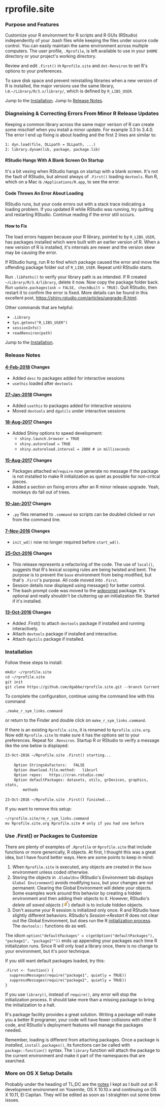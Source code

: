 # rprofile.site

### Purpose and Features

Customize your R environment for R scripts and R GUIs (RStudio) independently of
your .bash files while keeping the files under source code control. You can
easily maintain the same environment across multiple computers. The user
profile, `.Rprofile`, is left available to use in your `$HOME` directory or your
project's working directory.

Review and edit `.First()` in `Rprofile.site` and `dot-Renviron` to set R's options to your
preferences.

To save disk space and prevent reinstalling libraries when a new version of R is installed, 
the major versions use the same library, i.e.`~/Library/R/3.x/library/`, which is defined by `R_LIBS_USER`.

Jump to the [Installation](#installation). Jump to [Release Notes](#release-notes).

### Diagnoising & Correcting Errors From Minor R Release Updates

Keeping a common library across the same major verison of R can create some
mischief when you install a minor update. For example 3.3 to 3.4.0.  The error
I end up fixing is about loading and the first 2 lines are similar to:
```
1: dyn.load(file, DLLpath = DLLpath, ...)
2: library.dynam(lib, package, package.lib)
```

#### RStudio Hangs With A Blank Screen On Startup
It's a bit vexing when RStudio hangs on startup with a blank screen.  It's not
the fault of RStudio, but almost always of `.First()` loading `devtools`. Run R, 
which on a Mac is `/Applications/R.app`, to see the error.

#### Code Throws An Error About Loading
RStudio runs, but your code errors out with a stack trace indicating a loading 
problem.  If you updated R while RStudio was running, try quitting and restarting 
RStudio.  Continue reading if the error still occurs.

#### How to Fix
The load errors happen because your R library, pointed to by `R_LIBS_USER`, has 
packages installed which were built with an earlier version of R. When a new version
of R is installed, it's internals are newer and the version skew may 
be causing the error.

If RStudio hung, run R to find which package caused the error and move the 
offending package folder out of `R_LIBS_USER`.  Repeat until RStudio starts.  

Run `.libPaths()` to verify your library path is as intended.  If R created `~/Library/R/3.4/library`,
delete it now. Now copy the package folder back.  Run `update.packages(ask = FALSE, checkBuilt = TRUE)`.
Quit RStudio, then restart it to confirm the error is fixed.  More details can be found 
in this excellent post, https://shiny.rstudio.com/articles/upgrade-R.html.

Other commands that are helpful:

* `.Library`
* `Sys.getenv("R_LIBS_USER")`
* `sessionInfo()`
* `readRenviron(path)`

Jump to the [Installation](#installation).

### Release Notes

#### [4-Feb-2018](https://github.com/dgabbe/rprofile.site/tree/2018-02-04) Changes
* Added `desc` to packages added for interactive sessions
* `usethis` loaded after `devtools`

#### [27-Jan-2018](https://github.com/dgabbe/rprofile.site/tree/2018-01-27) Changes
* Added `usethis` to packages added for interactive sessions
* Moved `devtools` and `dgutils` under interactive sessions

#### [18-Aug-2017](https://github.com/dgabbe/rprofile.site/tree/2017-08-18) Changes
* Added Shiny options to speed development:
    + `shiny.launch.browser = TRUE`
    + `shiny.autoreload = TRUE`
    + `shiny.autoreload.interval = 2000 # in milliseconds`

#### [15-Aug-2017](https://github.com/dgabbe/rprofile.site/tree/2017-08-15) Changes
* Packages attached w/`require` now generate no message if the package is not installed
to make R initialization as quiet as possible for non-critcal pieces. 
* Added a section on fixing errors after an R minor release upgrade.  Yeah, 
monkeys do fall out of trees.

#### [10-Jan-2017](https://github.com/dgabbe/rprofile.site/tree/2017-01-10) Changes
* `.py` files renamed to `.command` so scripts can be doubled clicked or run from the command line.

#### [7-Nov-2016](https://github.com/dgabbe/rprofile.site/tree/2016-11-07) Changes
* `init_wd()` now no longer required before `start_wd()`.

#### [25-Oct-2016](https://github.com/dgabbe/rprofile.site/tree/2016-10-25) Changes
* This release represents a refactoring of the code.  The use of `local()`,
suggests that R's lexical scoping rules are being twisted and bent.  The purpose
is to prevent the `base` environment from being modified, but that's `.First`'s
purpose.  All code moved into `.First`.
* Session details now displayed using message() for better control.
* The bash prompt code was moved to the
[wdprompt](https://github.com/dgabbe/wdprompt/) package.  It's optional and
really shouldn't be cluttering up an initialization file.  Started if it's
installed.

#### [13-Oct-2016](https://github.com/dgabbe/rprofile.site/tree/2016-10-13) Changes
* Added .First() to attach `devtools` package if installed and running interactively.
* Attach `devtools` package if installed and interactive.
* Attach `dgutils` package if installed.

### Installation

Follow these steps to install:
```
mkdir ~/rprofile.site
cd ~/rprofile.site
git init
git clone https://github.com/dgabbe/rprofile.site.git --branch Current
```
To complete the configuration, continue using the command line with this command
```
./make_r_sym_links.command
```
or return to the Finder and double click on `make_r_sym_links.command`.

If there is an existing `Rprofile.site`, it is renamed to `Rprofile.site.org`. Now edit `Rprofile.site` to make sure it has the options set to your preferences.  Repeat for `.Renviron`.  Startup R or RStudio to verify a message like the one below is displayed:
```
23-Oct-2016 ~/Rprofile.site .First() starting...

    Option StringsAsFactors:   FALSE
    Option download.file.method:   libcurl
    Option repos:   https://cran.rstudio.com/
    Option defaultPackages: datasets, utils, grDevices, graphics, stats,
        methods

23-Oct-2016 ~/Rprofile.site .First() finished...
```

If you want to remove this setup:

```
~/rprofile.site/rm_r_sym_links.command
mv Rprofile.site.org Rprofile.site # only if you had one before
```

### Use .First() or Packages to Customize

There are plenty of examples of `.Rprofile` or `Rprofile.site` that
include functions or more generically, R objects.  At first, I thought this was
a great idea, but I have found better ways.  Here are some points to keep in mind:

1. When `Rprofile.site` is executed, any objects are created
in the `base` environment unless coded otherwise.
2. Storing the objects in `.GlobalEnv` (RStudio's Environment tab displays
`Global Environment`) avoids modifying `base`, but your changes are not
permanent.  Clearing the Global Environment will delete your objects. Some
examples work around this behavior by creating a hidden environment and then
adding their objects to it.  However, RStudio's *delete all saved objects*
(![broom](./broom.png)) default is to include hidden objects.
3. Don't assume your R session is initialized only
once.  R and RStudio have slightly different behaviors.  RStudio's
*Session->Restart R* does not clear out the Global Environment, but does run the
R [initialization
process](https://stat.ethz.ch/R-manual/R-devel/library/base/html/Startup.html).
The `devtools::` functions do as well.

The idiom `option("defaultPackages" =
c(getOption("defaultPackages"), "package1", "package2""))` ends up appending
your packages each time R initializaton runs.  Since R will only load a library
once, there is no change to your environment, but it's poor technique.

If you still want default packages loaded, try this:
```
.First <- function() {
  suppressMessages(require("package1", quietly = TRUE))
  suppressMessages(require("package2", quietly = TRUE))
}
```
If you use `library()`, instead of `require()`, any error will stop the initialization
process.  It should take more than a missing package to bring the initialization
to a halt.

R's package facility provides a great solution. Writing a package will make you
a better R programer, your code will have fewer collisions with other R code,
and RStudio's deployment features will manage the packages needed.

Remember, loading is different from attaching packages.  Once a package is
*installed*, `install.packages()`, its functions can be called with
`package::function()` syntax.  The `library` function will attach the package to
the current environment and make it part of the namespaces that are searched.

### More on OS X Setup Details

Probably under the heading of TL;DC are the [notes](http://blog.frame38.com/os-x-configuration-notes.html) I kept as I built out an R development environment on Yosemite, OS X 10.10.x and continuing on OS X 10.11, El Capitan.  They will be edited as soon as I straighten out some brew issues.
